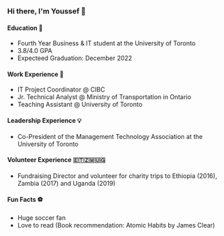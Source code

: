 ### Hi there, I'm Youssef 👋 

#### Education 🎒
- Fourth Year Business & IT student at the University of Toronto
- 3.8/4.0 GPA
- Expecteed Graduation: December 2022

#### Work Experience 👔
- IT Project Coordinator @ CIBC
- Jr. Technical Analyst @ Ministry of Transportation in Ontario
- Teaching Assistant @ University of Toronto

#### Leadership Experience 💡
- Co-President of the Management Technology Association at the University of Toronto

#### Volunteer Experience 🇪🇹🇿🇲🇺🇬
- Fundraising Director and volunteer for charity trips to Ethiopia (2016), Zambia (2017) and Uganda (2019)


#### Fun Facts ⚽️
- Huge soccer fan
- Love to read (Book recommendation: Atomic Habits by James Clear)




<!--
**youssefisk/youssefisk** is a ✨ _special_ ✨ repository because its `README.md` (this file) appears on your GitHub profile.

Here are some ideas to get you started:

- 🔭 I’m currently working on ...
- 🌱 I’m currently learning ...
- 👯 I’m looking to collaborate on ...
- 🤔 I’m looking for help with ...
- 💬 Ask me about ...
- 📫 How to reach me: ...
- 😄 Pronouns: ...
- ⚡ Fun fact: ...
-->
